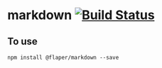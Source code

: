 # markdown  [![Build Status](https://travis-ci.org/flaper/markdown.svg?branch=master)](https://travis-ci.org/flaper/markdown)

## To use
`npm install @flaper/markdown --save`
